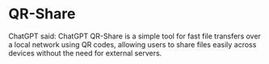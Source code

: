 # QR-Share
 ChatGPT said: ChatGPT QR-Share is a simple tool for fast file transfers over a local network using QR codes, allowing users to share files easily across devices without the need for external servers.

